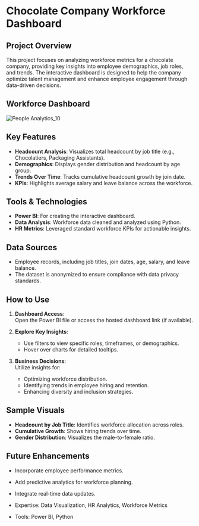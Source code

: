 # Chocolate Company Workforce Dashboard  

## Project Overview  
This project focuses on analyzing workforce metrics for a chocolate company, providing key insights into employee demographics, job roles, and trends. The interactive dashboard is designed to help the company optimize talent management and enhance employee engagement through data-driven decisions.

## Workforce Dashboard
![People Analytics_10](https://github.com/user-attachments/assets/b5714021-c2ee-4b65-8ebf-66063ffd48a3)  

## Key Features  
- **Headcount Analysis**: Visualizes total headcount by job title (e.g., Chocolatiers, Packaging Assistants).  
- **Demographics**: Displays gender distribution and headcount by age group.  
- **Trends Over Time**: Tracks cumulative headcount growth by join date.  
- **KPIs**: Highlights average salary and leave balance across the workforce.  

## Tools & Technologies  
- **Power BI**: For creating the interactive dashboard.  
- **Data Analysis**: Workforce data cleaned and analyzed using Python.  
- **HR Metrics**: Leveraged standard workforce KPIs for actionable insights.  

## Data Sources  
- Employee records, including job titles, join dates, age, salary, and leave balance.  
- The dataset is anonymized to ensure compliance with data privacy standards.

## How to Use  
1. **Dashboard Access**:  
   Open the Power BI file or access the hosted dashboard link (if available).  

2. **Explore Key Insights**:  
   - Use filters to view specific roles, timeframes, or demographics.  
   - Hover over charts for detailed tooltips.  

3. **Business Decisions**:  
   Utilize insights for:  
   - Optimizing workforce distribution.  
   - Identifying trends in employee hiring and retention.  
   - Enhancing diversity and inclusion strategies.

## Sample Visuals  
- **Headcount by Job Title**: Identifies workforce allocation across roles.  
- **Cumulative Growth**: Shows hiring trends over time.  
- **Gender Distribution**: Visualizes the male-to-female ratio.  

## Future Enhancements  
- Incorporate employee performance metrics.  
- Add predictive analytics for workforce planning.  
- Integrate real-time data updates.  

- Expertise: Data Visualization, HR Analytics, Workforce Metrics  
- Tools: Power BI, Python  
